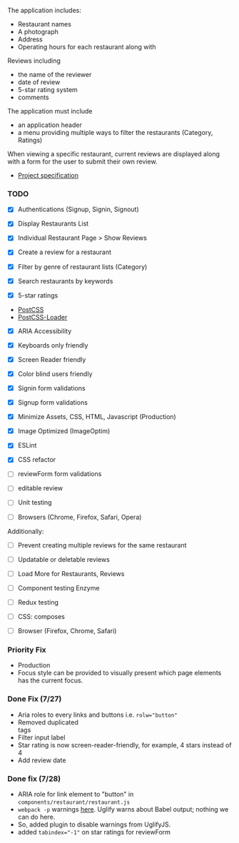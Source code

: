 The application includes:
- Restaurant names
- A photograph
- Address
- Operating hours for each restaurant along with

Reviews including
- the name of the reviewer
- date of review
- 5-star rating system
- comments

The application must include
- an application header
- a menu providing multiple ways to filter the restaurants (Category, Ratings)

When viewing a specific restaurant, current reviews are displayed along with a form for the user to submit their own review.

- [Project specification](https://github.com/udacity/Project-Descriptions-for-Review/blob/master/Senior%20Web%20Dev/Restaurant%20Reviews.md)

### TODO

- [X] Authentications (Signup, Signin, Signout)
- [X] Display Restaurants List
- [X] Individual Restaurant Page > Show Reviews
- [X] Create a review for a restaurant

- [X] Filter by genre of restaurant lists (Category)
- [X] Search restaurants by keywords
- [X] 5-star ratings

- [PostCSS](http://postcss.org/)
- [PostCSS-Loader](https://github.com/postcss/postcss-loader)

- [X] ARIA Accessibility
- [X] Keyboards only friendly
- [X] Screen Reader friendly
- [X] Color blind users friendly

- [X] Signin form validations
- [X] Signup form validations
- [X] Minimize Assets, CSS, HTML, Javascript (Production)
- [X] Image Optimized (ImageOptim)
- [X] ESLint
- [X] CSS refactor
- [ ] reviewForm form validations
- [ ] editable review
- [ ] Unit testing
- [ ] Browsers (Chrome, Firefox, Safari, Opera)

Additionally:

- [ ] Prevent creating multiple reviews for the same restaurant
- [ ] Updatable or deletable reviews
- [ ] Load More for Restaurants, Reviews
- [ ] Component testing Enzyme
- [ ] Redux testing
- [ ] CSS: composes
- [ ] Browser (Firefox, Chrome, Safari)



### Priority Fix
- Production
- Focus style can be provided to visually present which page elements has the current focus.

### Done Fix (7/27)
- Aria roles to every links and buttons i.e. `rolw="button"`
- Removed duplicated <main> tags
- Filter input label
- Star rating is now screen-reader-friendly, for example, 4 stars instead of 4
- Add review date

### Done fix (7/28)
- ARIA role for link element to "button" in `components/restaurant/restaurant.js`
- `webpack -p` warnings [here](https://github.com/webpack/webpack/issues/2352). Uglify warns about Babel output; nothing we can do here.
- So, added plugin to disable warnings from UglifyJS.
- added `tabindex="-1"` on star ratings for reviewForm

